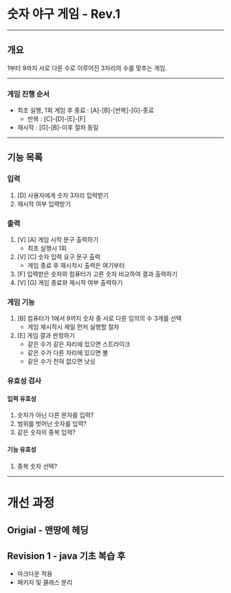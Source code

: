 # 숫자 야구 게임 - Rev.1
***
## 개요
1부터 9까지 서로 다른 수로 이루어진 3자리의 수를 맞추는 게임.
***
### 게임 진행 순서
+ 최초 실행, 1회 게임 후 종료 : [A]-[B]-[반복]-[G]-종료
   - 반복 : [C]-[D]-[E]-[F]
+ 재시작 : [G]-[B]-이후 절차 동일
***
## 기능 목록
### 입력
1. [D] 사용자에게 숫자 3자리 입력받기
2. 재시작 여부 입력받기
### 출력
1. [V] [A] 게임 시작 문구 출력하기
   - 최초 실행시 1회
2. [V] [C] 숫자 입력 요구 문구 출력
   - 게임 종료 후 재시작시 출력은 여기부터
3. [F] 입력받은 숫자와 컴퓨터가 고른 숫자 비교하여 결과 출력하기
4. [V] [G] 게임 종료와 재시작 여부 출력하기
### 게임 기능
1. [B] 컴퓨터가 1에서 9까지 숫자 중 서로 다른 임의의 수 3개를 선택
   - 게임 재시작시 제일 먼저 실행할 절차
2. [E] 게임 결과 판정하기
   + 같은 수가 같은 자리에 있으면 스트라이크
   + 같은 수가 다른 자리에 있으면 볼
   + 같은 수가 전혀 없으면 낫싱
### 유효성 검사
#### 입력 유효성
1. 숫자가 아닌 다른 문자를 입력?
2. 범위를 벗어난 숫자를 입력?
3. 같은 숫자의 중복 입력?
#### 기능 유효성
1. 중복 숫자 선택?
***
# 개선 과정
## Origial - 맨땅에 헤딩
## Revision 1 - java 기초 복습 후
- 마크다운 적용
- 패키지 및 클래스 분리

